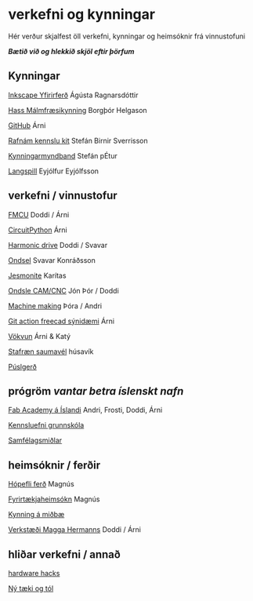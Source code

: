 # verkefni og kynningar

Hér verður skjalfest öll verkefni, kynningar og heimsóknir frá vinnustofuni

**_Bætið við og hlekkið skjöl eftir þörfum_**

## Kynningar

[Inkscape Yfirirferð](inscape_yfirferd.md) Ágústa Ragnarsdóttir

[Hass Málmfræsikynning](haas_malmfraes.md) Borgþór Helgason

[GitHub](gitaction.md) Árni

[Rafnám kennslu kit]() Stefán Birnir Sverrisson

[Kynningarmyndband]() Stefán pÉtur

[Langspill](langspill.md) Eyjólfur Eyjólfsson

## verkefni / vinnustofur

[FMCU](fmcu.md) Doddi / Árni

[CircuitPython](circuitpython.md) Árni

[Harmonic drive](HarmonicDrive.md) Doddi / Svavar

[Ondsel](ondsel.md) Svavar Konráðsson

[Jesmonite](jesmonite.md) Karítas

[Ondsle CAM/CNC]() Jón Þór / Doddi

[Machine making](machinemaking.md) Þóra / Andri

[Git action freecad sýnidæmi](gitaction.md) Árni

[Vökvun](vokvun.md) Árni & Katý

[Stafræn saumavél]() húsavík

[Púslgerð]()

## prógröm *vantar betra íslenskt nafn*

[Fab Academy á Íslandi](fabacademy.md) Andri, Frosti, Doddi, Árni

[Kennsluefni grunnskóla]()

[Samfélagsmiðlar]()


## heimsóknir / ferðir

[Hópefli ferð]() Magnús

[Fyrirtækjaheimsókn](fyrirtaekjaheimsókn.md) Magnús

[Kynning á miðbæ]()

[Verkstæði Magga Hermanns](https://www.tubes.is/category/frettir/a-verkstaedisbordinu/) Doddi / Árni

## hliðar verkefni / annað

[hardware hacks]()

[Ný tæki og  tól](taekiogtol.md)
